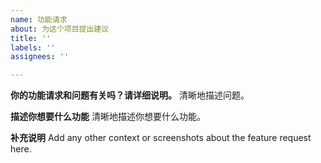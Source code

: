 ```yaml
---
name: 功能请求
about: 为这个项目提出建议
title: ''
labels: ''
assignees: ''

---
```


**你的功能请求和问题有关吗？请详细说明。**
清晰地描述问题。

**描述你想要什么功能**
清晰地描述你想要什么功能。

**补充说明**
Add any other context or screenshots about the feature request here.
